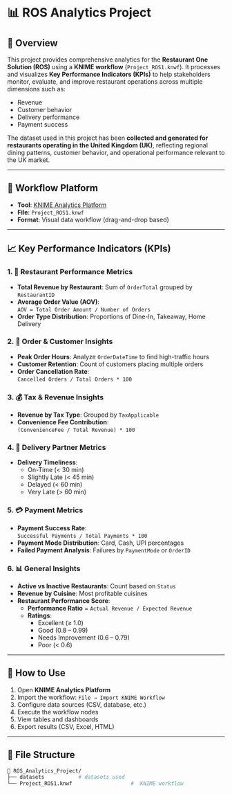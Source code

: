 # 📊 ROS Analytics Project

## 🧩 Overview

This project provides comprehensive analytics for the **Restaurant One Solution (ROS)** using a **KNIME workflow** (`Project_ROS1.knwf`). It processes and visualizes **Key Performance Indicators (KPIs)** to help stakeholders monitor, evaluate, and improve restaurant operations across multiple dimensions such as:

- Revenue
- Customer behavior
- Delivery performance
- Payment success

The dataset used in this project has been **collected and generated for restaurants operating in the United Kingdom (UK)**, reflecting regional dining patterns, customer behavior, and operational performance relevant to the UK market.


---

## 🧰 Workflow Platform

- **Tool**: [KNIME Analytics Platform](https://www.knime.com/)
- **File**: `Project_ROS1.knwf`
- **Format**: Visual data workflow (drag-and-drop based)

---

## 📈 Key Performance Indicators (KPIs)

### 1. 🏪 Restaurant Performance Metrics
- **Total Revenue by Restaurant**: Sum of `OrderTotal` grouped by `RestaurantID`
- **Average Order Value (AOV)**:  
  `AOV = Total Order Amount / Number of Orders`
- **Order Type Distribution**: Proportions of Dine-In, Takeaway, Home Delivery

### 2. 👥 Order & Customer Insights
- **Peak Order Hours**: Analyze `OrderDateTime` to find high-traffic hours
- **Customer Retention**: Count of customers placing multiple orders
- **Order Cancellation Rate**:  
  `Cancelled Orders / Total Orders * 100`

### 3. 💰 Tax & Revenue Insights
- **Revenue by Tax Type**: Grouped by `TaxApplicable`
- **Convenience Fee Contribution**:  
  `(ConvenienceFee / Total Revenue) * 100`

### 4. 🚚 Delivery Partner Metrics
- **Delivery Timeliness**:
  - On-Time (< 30 min)
  - Slightly Late (< 45 min)
  - Delayed (< 60 min)
  - Very Late (> 60 min)

### 5. 💳 Payment Metrics
- **Payment Success Rate**:  
  `Successful Payments / Total Payments * 100`
- **Payment Mode Distribution**: Card, Cash, UPI percentages
- **Failed Payment Analysis**: Failures by `PaymentMode` or `OrderID`

### 6. 📊 General Insights
- **Active vs Inactive Restaurants**: Count based on `Status`
- **Revenue by Cuisine**: Most profitable cuisines
- **Restaurant Performance Score**:
  - **Performance Ratio** = `Actual Revenue / Expected Revenue`
  - **Ratings**:
    - Excellent (≥ 1.0)
    - Good (0.8 – 0.99)
    - Needs Improvement (0.6 – 0.79)
    - Poor (< 0.6)

---

## 🚀 How to Use

1. Open **KNIME Analytics Platform**
2. Import the workflow: `File → Import KNIME Workflow`
3. Configure data sources (CSV, database, etc.)
4. Execute the workflow nodes
5. View tables and dashboards
6. Export results (CSV, Excel, HTML)

---

## 📂 File Structure

```bash
📁 ROS_Analytics_Project/
├── datasets           # datasets used
└── Project_ROS1.knwf                   #  KNIME workflow
